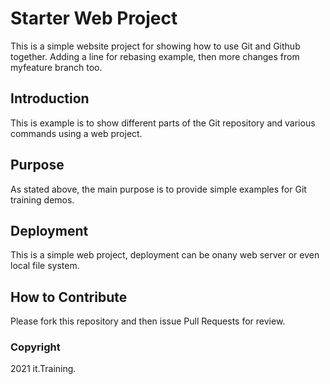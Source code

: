 # Starter Web Project

This is a simple website project for
showing how to use Git and Github together. Adding a line for rebasing example,
then more changes from myfeature branch too.

## Introduction

This is example is to show different parts of the Git repository and
various commands using a web project.

## Purpose

As stated above, the main purpose is to provide simple examples for Git training
demos.

## Deployment

This is a simple web project, deployment can be onany web server or
even local file system.

## How to Contribute

Please fork this repository and then issue Pull Requests for review.

### Copyright

2021 it.Training.